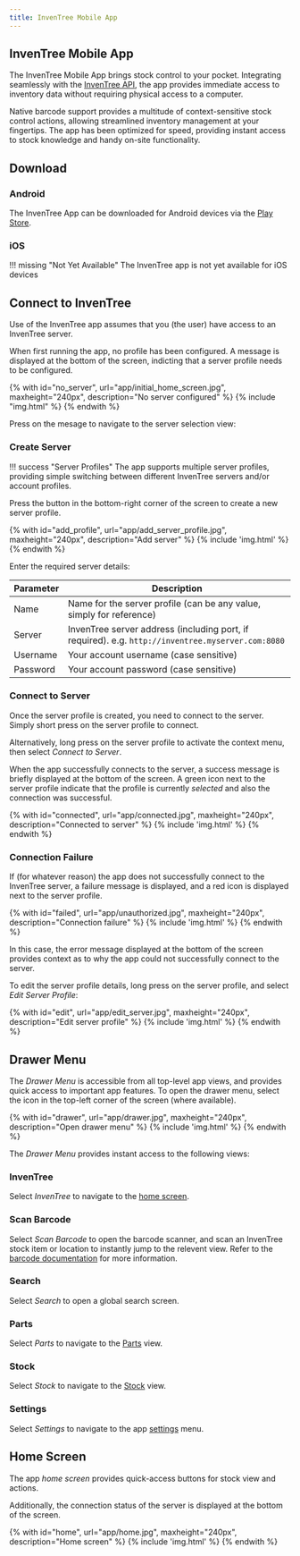 ```yaml
---
title: InvenTree Mobile App
---
```


## InvenTree Mobile App

The InvenTree Mobile App brings stock control to your pocket. Integrating seamlessly with the [InvenTree API](../../extend/api), the app provides immediate access to inventory data without requiring physical access to a computer.

Native barcode support provides a multitude of context-sensitive stock control actions, allowing streamlined inventory management at your fingertips. The app has been optimized for speed, providing instant access to stock knowledge and handy on-site functionality.

## Download

### Android

The InvenTree App can be downloaded for Android devices via the [Play Store](https://play.google.com/store/apps/details?id=inventree.inventree_app).

### iOS

!!! missing "Not Yet Available"
    The InvenTree app is not yet available for iOS devices

## Connect to InvenTree

Use of the InvenTree app assumes that you (the user) have access to an InvenTree server.

When first running the app, no profile has been configured. A message is displayed at the bottom of the screen, indicting that a server profile needs to be configured.

{% with id="no_server", url="app/initial_home_screen.jpg", maxheight="240px", description="No server configured" %}
{% include "img.html" %}
{% endwith %}

Press on the mesage to navigate to the server selection view:

### Create Server

!!! success "Server Profiles"
    The app supports multiple server profiles, providing simple switching between different InvenTree servers and/or account profiles.

Press the <span class='fas fa-plus-circle blue'></span> button in the bottom-right corner of the screen to create a new server profile.

{% with id="add_profile", url="app/add_server_profile.jpg", maxheight="240px", description="Add server" %}
{% include 'img.html' %}
{% endwith %}

Enter the required server details:

| Parameter | Description |
| --- | --- |
| Name | Name for the server profile (can be any value, simply for reference) |
| Server | InvenTree server address (including port, if required). e.g. `http://inventree.myserver.com:8080` |
| Username | Your account username (case sensitive) |
| Password | Your account password (case sensitive) |

### Connect to Server

Once the server profile is created, you need to connect to the server. Simply short press on the server profile to connect.

Alternatively, long press on the server profile to activate the context menu, then select *Connect to Server*.

When the app successfully connects to the server, a success message is briefly displayed at the bottom of the screen. A green <span class='fas fa-check-circle green'></span> icon next to the server profile indicate that the profile is currently *selected* and also the connection was successful.

{% with id="connected", url="app/connected.jpg", maxheight="240px", description="Connected to server" %}
{% include 'img.html' %}
{% endwith %}

### Connection Failure

If (for whatever reason) the app does not successfully connect to the InvenTree server, a failure message is displayed, and a red <span class='fas fa-times-circle red'></span> icon is displayed next to the server profile.

{% with id="failed", url="app/unauthorized.jpg", maxheight="240px", description="Connection failure" %}
{% include 'img.html' %}
{% endwith %}

In this case, the error message displayed at the bottom of the screen provides context as to why the app could not successfully connect to the server.

To edit the server profile details, long press on the server profile, and select *Edit Server Profile*:

{% with id="edit", url="app/edit_server.jpg", maxheight="240px", description="Edit server profile" %}
{% include 'img.html' %}
{% endwith %}

## Drawer Menu

The *Drawer Menu* is accessible from all top-level app views, and provides quick access to important app features. To open the drawer menu, select the <span class='fas fa-bars'></span> icon in the top-left corner of the screen (where available).

{% with id="drawer", url="app/drawer.jpg", maxheight="240px", description="Open drawer menu" %}
{% include 'img.html' %}
{% endwith %}

The *Drawer Menu* provides instant access to the following views:

### InvenTree

Select *InvenTree* to navigate to the [home screen](#home-screen).

### Scan Barcode

Select *Scan Barcode* to open the barcode scanner, and scan an InvenTree stock item or location to instantly jump to the relevent view. Refer to the [barcode documentation](./barcode) for more information.

### Search

Select *Search* to open a global search screen.

### Parts

Select *Parts* to navigate to the [Parts](./parts) view.

### Stock

Select *Stock* to navigate to the [Stock](./stock) view.

### Settings

Select *Settings* to navigate to the app [settings](./settings) menu.

## Home Screen

The app *home screen* provides quick-access buttons for stock view and actions.

Additionally, the connection status of the server is displayed at the bottom of the screen.

{% with id="home", url="app/home.jpg", maxheight="240px", description="Home screen" %}
{% include 'img.html' %}
{% endwith %}